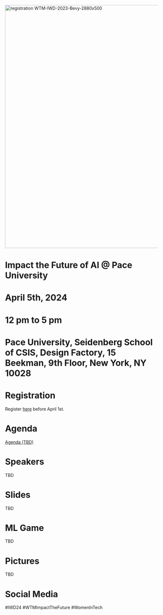 <img width="800" alt="registration WTM-IWD-2023-Bevy-2880x500" src="https://user-images.githubusercontent.com/761057/227758029-46847ca7-b732-4d94-9775-42b3a9f75c0c.png">

# Impact the Future of AI @ Pace University

# April 5th, 2024

# 12 pm to 5 pm

# Pace University, Seidenberg School of CSIS, Design Factory, 15 Beekman, 9th Floor, New York, NY 10028

# Registration

Register [here](https://bit.ly/iwd2024aiml ) before April 1st.

# Agenda

[Agenda (TBD)]()

# Speakers

TBD

# Slides

TBD

# ML Game

TBD

# Pictures

TBD

# Social Media

#IWD24 #WTMImpactTheFuture #WomenInTech 
